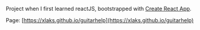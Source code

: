 Project when I first learned reactJS, bootstrapped with [Create React App](https://github.com/facebook/create-react-app).

Page: [https://xlaks.github.io/guitarhelp](https://xlaks.github.io/guitarhelp)